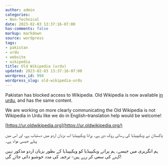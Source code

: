 ```yaml
---
author: admin
categories:
- Non-Technical
date: 2023-02-03 13:37:16-07:00
has-comments: false
markup: markdown
source: wordpress
tags:
- pakistan
- urdu
- website
- wikipedia
title: Old Wikipedia (urdu)
updated: 2023-02-03 13:37:16-07:00
wordpress_id: 994
wordpress_slug: old-wikipedia-urdu
---
```

Pakistan has blocked access to Wikipedia. Old Wikipedia is now available [in urdu](https://ur.oldwikipedia.org/), and has the same content.

We are working on more clearly communicating the Old Wikipedia is not Wikipedia in Urdu like we do in English–translation help would be welcome!

[https://ur.oldwikipedia.org](https://ur.oldwikipedia.org/)

پاکستان نے ویکیپیڈیا کی رسائی روک دی ہے۔ پرانا ویکیپیڈیا اب بزبان اردو میں دستیاب ہے، اور اس میں پہلے جیسی مواد ہے۔

ہم انگریزی میں جیسے، ہم پرانے ویکیپیڈیا کو ویکیپیڈیا کے بطور بزبان اردو مذکور نہیں کہنے کی سعی کر رہے ہیں- ترجمہ کی مدد خوشبو دائی جائے گی!
